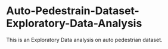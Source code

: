 # Auto-Pedestrain-Dataset-Exploratory-Data-Analysis
This is an Exploratory Data analysis on auto pedestrian dataset.
